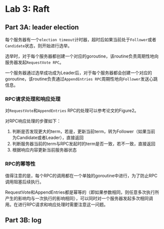 # Lab 3: Raft
## Part 3A: leader election
每个服务器有一个`election timeout`计时器，超时后如果当前处于`Follower`或者`Candidate`状态，则开始进行选举。

选举时，对于每个服务器都创建一个对应的goroutine，该routine负责周期性地向服务器发起`RequestVote RPC`。

一个服务器通过选举成功成为Leader后，对于每个服务器都会创建一个对应的goroutine，该routine负责通过`AppendEntries RPC`周期性地向`Follower`发送心跳信息。

### RPC请求处理和响应处理
对`RequestVote`和`AppendEntries` RPC的处理可以参考论文的Figure2。

对RPC响应处理的步骤如下：
1. 判断是否发现更大的term，若是，更新当前term，转为Follower（如果当前为Candidate或者Leader），直接返回
2. 判断服务器当前的term与RPC发起时的term是否一致，若不一致，直接返回
3. 根据响应内容更新当前服务器状态

### RPC的幂等性
值得注意的是，每个RPC的调用都在一个单独的goroutine中进行，为了防止RPC调用阻塞后续执行。

RequestVote和AppendEntries都是幂等的（即如果参数相同，则任意多次执行所产生的影响均与一次执行的影响相同），可以同时对一个服务器发起多次相同调用。在进行RPC请求和响应处理时需要注意这一问题。


## Part 3B: log